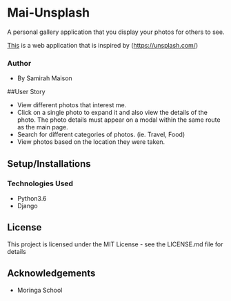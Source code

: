 # Mai-Unsplash
A personal gallery application that you display your photos for others to see.

[This](https://mai-unsplash.herokuapp.com/) is a web application that is inspired by (https://unsplash.com/)

### Author
  - By Samirah Maison

##User Story
* View different photos that interest me.
* Click on a single photo to expand it and also view the details of the photo. The photo details must appear on a modal within the same route as the main page.
* Search for different categories of photos. (ie. Travel, Food)
* View photos based on the location they were taken.

## Setup/Installations
### Technologies Used
  *  Python3.6
  *  Django
  
## License
This project is licensed under the MIT License - see the LICENSE.md file for details

## Acknowledgements
* Moringa School
